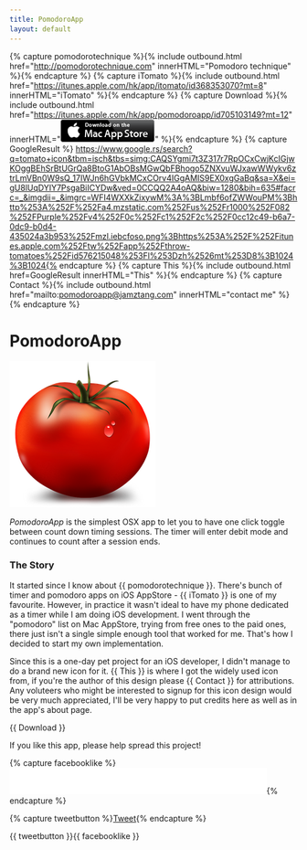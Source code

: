 ```yaml
---
title: PomodoroApp
layout: default
---
```


{% capture pomodorotechnique %}{% include outbound.html href="http://pomodorotechnique.com" innerHTML="Pomodoro technique" %}{% endcapture %}
{% capture iTomato %}{% include outbound.html href="https://itunes.apple.com/hk/app/itomato/id368353070?mt=8" innerHTML="iTomato" %}{% endcapture %}
{% capture Download %}{% include outbound.html href="https://itunes.apple.com/hk/app/pomodoroapp/id705103149?mt=12" innerHTML="<img src='/images/itunes/Mac_App_Store/Download_on_the_Mac_App_Store_Badge_US-UK_165x40_0824.png' />" %}{% endcapture %}
{% capture GoogleResult %}
https://www.google.rs/search?q=tomato+icon&tbm=isch&tbs=simg:CAQSYgmi7t3Z317r7RpOCxCwjKcIGjwKOggBEhSrBtUGrQa8BtoG1AbOBsMGwQbFBhogo5ZNXvuWJxawWWykv6ztrLmVBn0W9sQ_17IWJn6hGVbkMCxCOrv4IGgAMIS9EX0xgGaBq&sa=X&ei=gU8lUqDYIY7PsgaBiICYDw&ved=0CCQQ2A4oAQ&biw=1280&bih=635#facrc=_&imgdii=_&imgrc=WFI4WXXkZixywM%3A%3BLmbf6ofZWWouPM%3Bhttp%253A%252F%252Fa4.mzstatic.com%252Fus%252Fr1000%252F082%252FPurple%252Fv4%252F0c%252Fc1%252F2c%252F0cc12c49-b6a7-0dc9-b0d4-435024a3b953%252Fmzl.iebcfoso.png%3Bhttps%253A%252F%252Fitunes.apple.com%252Ftw%252Fapp%252Fthrow-tomatoes%252Fid576215048%253Fl%253Dzh%2526mt%253D8%3B1024%3B1024{% endcapture %}
{% capture This %}{% include outbound.html href=GoogleResult innerHTML="This" %}{% endcapture %}
{% capture Contact %}{% include outbound.html href="mailto:pomodoroapp@jamztang.com" innerHTML="contact me" %}{% endcapture %}

# PomodoroApp

<script>!function(d,s,id){var js,fjs=d.getElementsByTagName(s)[0],p=/^http:/.test(d.location)?'http':'https';if(!d.getElementById(id)){js=d.createElement(s);js.id=id;js.src=p+'://platform.twitter.com/widgets.js';fjs.parentNode.insertBefore(js,fjs);}}(document, 'script', 'twitter-wjs');</script>

<img src="/images/pomodoroapp/icon.png" />

_PomodoroApp_ is the simplest OSX app to let you to have one click toggle between count down timing sessions. The timer will enter debit mode and continues to count after a session ends.

### The Story

It started since I know about {{ pomodorotechnique }}. There's bunch of timer and pomodoro apps on iOS AppStore - {{ iTomato }} is one of my favourite. However, in practice it wasn't ideal to have my phone dedicated as a timer while I am doing iOS development. I went through the "pomodoro" list on Mac AppStore, trying from free ones to the paid ones, there just isn't a single simple enough tool that worked for me. That's how I decided to start my own implementation.

Since this is a one-day pet project for an iOS developer, I didn't manage to do a brand new icon for it. {{ This }} is where I got the widely used icon from, if you're the author of this design please {{ Contact }} for attributions. Any voluteers who might be interested to signup for this icon design would be very much appreciated, I'll be very happy to put credits here as well as in the app's about page.

{{ Download }}

If you like this app, please help spread this project!

{% capture facebooklike %}<iframe
src="//www.facebook.com/plugins/like.php?href=http%3A%2F%2Fjamztang.com%2Fpomodoroapp&amp;width=450&amp;height=46&amp;colorscheme=light&amp;layout=button_count&amp;action=like&amp;show_faces=false&amp;send=true&amp;appId=514720901947348"
scrolling="no" frameborder="0" style="border:none; overflow:hidden;
width:450px; height:46px;" allowTransparency="true"></iframe>{% endcapture %}

{% capture tweetbutton %}<a href="https://twitter.com/share" class="twitter-share-button" data-text="PomorodoApp - The simplest app for practicing pomodoro technique." data-via="PomodoroApp">Tweet</a>{% endcapture %}

{{ tweetbutton }}{{ facebooklike }}

